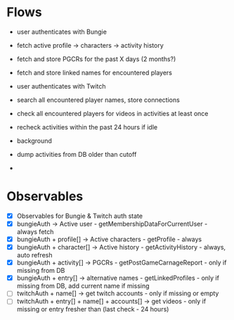 # Flows

- user authenticates with Bungie
- fetch active profile -> characters -> activity history
- fetch and store PGCRs for the past X days (2 months?)
- fetch and store linked names for encountered players

- user authenticates with Twitch
- search all encountered player names, store connections
- check all encountered players for videos in activities at least once
- recheck activities within the past 24 hours if idle

- background
- dump activities from DB older than cutoff
-

# Observables

- [x] Observables for Bungie & Twitch auth state
- [x] bungieAuth -> Active user - getMembershipDataForCurrentUser - always fetch
- [x] bungieAuth + profile[] -> Active characters - getProfile - always
- [x] bungieAuth + character[] -> Active history - getActivityHistory - always, auto refresh
- [x] bungieAuth + activity[] -> PGCRs - getPostGameCarnageReport - only if missing from DB
- [x] bungieAuth + entry[] -> alternative names - getLinkedProfiles - only if missing from DB, add current name if missing
- [ ] twitchAuth + name[] -> get twitch accounts - only if missing or empty
- [ ] twitchAuth + entry[] + name[] + accounts[] -> get videos - only if missing or entry fresher than (last check - 24 hours)
